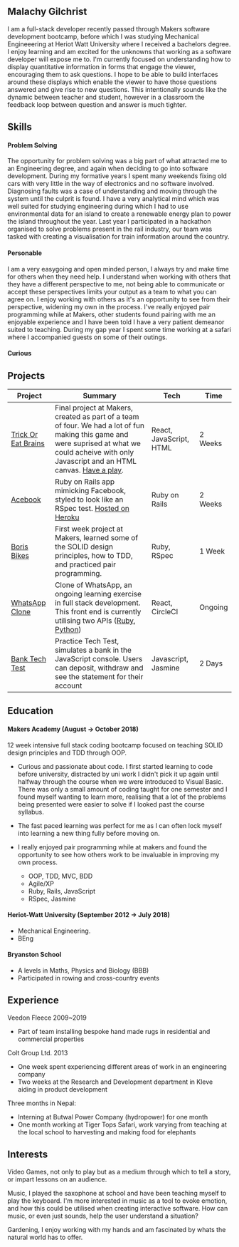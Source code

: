 ## Malachy Gilchrist

I am a full-stack developer recently passed through Makers software development bootcamp, before which I was studying Mechanical Engineeering at Heriot Watt University where I received a bachelors degree. I enjoy learning and am excited for the unknowns that working as a software developer will expose me to. I'm currently focused on understanding how to display quantitative information in forms that engage the viewer, encouraging them to ask questions. I hope to be able to build interfaces around these displays which enable the viewer to have those questions answered and give rise to new questions. This intentionally sounds like the dynamic between teacher and student, however in a classroom the feedback loop between question and answer is much tighter.

## Skills

#### Problem Solving

The opportunity for problem solving was a big part of what attracted me to an Engineering degree, and again when deciding to go into software development. During my formative years I spent many weekends fixing old cars with very little in the way of electronics and no software involved. Diagnosing faults was a case of understanding and moving through the system until the culprit is found. I have a very analytical mind which was well suited for studying engineering during which I had to use environmental data for an island to create a renewable energy plan to power the island throughout the year. Last year I participated in a hackathon organised to solve problems present in the rail industry, our team was tasked with creating a visualisation for train information around the country. 

#### Personable

I am a very easygoing and open minded person, I always try and make time for others when they need help. I understand when working with others that they have a different perspective to me, not being able to communicate or accept these perspectives limits your output as a team to what you can agree on. I enjoy working with others as it's an opportunity to see from their perspective, widening my own in the process. I've really enjoyed pair programming while at Makers, other students found pairing with me an enjoyable experience and I have been told I have a very patient demeanor suited to teaching. During my gap year I spent some time working at a safari where I accompanied guests on some of their outings. 

#### Curious



## Projects

|Project|Summary|Tech|Time|
|-------|-------|----|----|
|[Trick Or Eat Brains](https://github.com/Lucx14/zombie-infection)| Final project at Makers, created as part of a team of four. We had a lot of fun making this game and were suprised at what we could acheive with only Javascript and an HTML canvas. [Have a play](http://trick-or-eat-brains.herokuapp.com/).| React, JavaScript, HTML | 2 Weeks |
|[Acebook](https://github.com/ChocolatineMathou/acebook-PushMePullYou)| Ruby on Rails app mimicking Facebook, styled to look like an RSpec test. [Hosted on Heroku](http://acebook-pushmepullyou.herokuapp.com/posts)| Ruby on Rails | 2 Weeks |
|[Boris Bikes](https://github.com/Mallig/boris_bikes)| First week project at Makers, learned some of the SOLID design principles, how to TDD, and practiced pair programming. | Ruby, RSpec | 1 Week |
|[WhatsApp Clone](https://github.com/Mallig/whatsapp)| Clone of WhatsApp, an ongoing learning exercise in full stack development. This front end is currently utilising two APIs ([Ruby](https://github.com/Mallig/whatsapp-users), [Python](https://github.com/Mallig/conversations-python))| React, CircleCI | Ongoing |
|[Bank Tech Test](https://github.com/Mallig/bank-tech-test)| Practice Tech Test, simulates a bank in the JavaScript console. Users can deposit, withdraw and see the statement for their account | Javascript, Jasmine | 2 Days |


## Education

#### Makers Academy (August -> October 2018)

12 week intensive full stack coding bootcamp focused on teaching SOLID design principles and TDD through OOP.

- Curious and passionate about code. I first started learning to code before university, distracted by uni work I didn't pick it up again until halfway through the course when we were introduced to Visual Basic. There was only a small amount of coding taught for one semester and I found myself wanting to learn more, realising that a lot of the problems being presented were easier to solve if I looked past the course syllabus.
- The fast paced learning was perfect for me as I can often lock myself into learning a new thing fully before moving on. 
- I really enjoyed pair programming while at makers and found the opportunity to see how others work to be invaluable in improving my own process. 

    - OOP, TDD, MVC, BDD
    - Agile/XP
    - Ruby, Rails, JavaScript
    - RSpec, Jasmine

#### Heriot-Watt University (September 2012 -> July 2018)

- Mechanical Engineering. 
- BEng

#### Bryanston School

- A levels in Maths, Physics and Biology (BBB)
- Participated in rowing and cross-country events

## Experience

Veedon Fleece 2009~2019 
- Part of team installing bespoke hand made rugs in residential and commercial properties
    
Colt Group Ltd. 2013   
- One week spent experiencing different areas of work in an engineering company
- Two weeks at the Research and Development department in Kleve aiding in product development

Three months in Nepal:
- Interning at Butwal Power Company (hydropower) for one month
- One month working at Tiger Tops Safari, work varying from teaching at the local school to harvesting and making food for elephants

## Interests

Video Games, not only to play but as a medium through which to tell a story, or impart lessons on an audience. 

Music, I played the saxophone at school and have been teaching myself to play the keyboard. I'm more interested in music as a tool to evoke emotion, and how this could be utilised when creating interactive software. How can music, or even just sounds, help the user understand a situation? 

Gardening, I enjoy working with my hands and am fascinated by whats the natural world has to offer.
